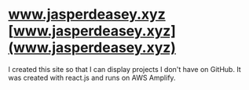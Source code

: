 # www.jasperdeasey.xyz [www.jasperdeasey.xyz](www.jasperdeasey.xyz)

I created this site so that I can display projects I don't have on GitHub. 
It was created with react.js and runs on AWS Amplify.
